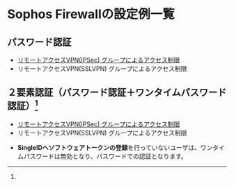 # Sophos Firewallの設定例一覧
## パスワード認証
* [リモートアクセスVPN(IPSec) グループによるアクセス制限](vpn-group-password.md)
* リモートアクセスVPN(SSLVPN) グループによるアクセス制限

## ２要素認証（パスワード認証＋ワンタイムパスワード認証）[^1]
* [リモートアクセスVPN(IPSec) グループによるアクセス制限](vpn-group-otp.md)
* リモートアクセスVPN(SSLVPN) グループによるアクセス制限

[^1]:
  * **SingleIDへソフトウェアトークンの登録**を行っていないユーザは、ワンタイムパスワードは無効となり、パスワードでの認証となります。

